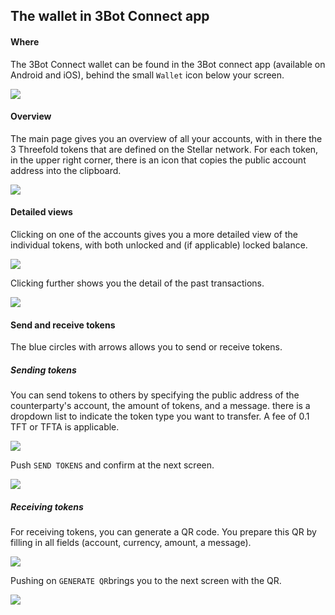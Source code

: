 ## The wallet in 3Bot Connect app

#### Where 
The 3Bot Connect wallet can be found in the 3Bot connect app (available on Android and iOS), behind the small `Wallet` icon below your screen. 

![](img/wallet_icon.jpg)

#### Overview 
The main page gives you an overview of all your accounts, with in there the 3 Threefold tokens that are defined on the Stellar network. 
For each token, in the upper right corner, there is an icon that copies the public account address into the clipboard.  

![](img/accounts_overview.png)

#### Detailed views
Clicking on one of the accounts gives you a more detailed view of the individual tokens, with both unlocked and (if applicable) locked balance. 

![](img/acct_detail_locked.png)

Clicking further shows you the detail of the past transactions. 

![](img/last_payments_overview.png)

#### Send and receive tokens

The blue circles with arrows allows you to send or receive tokens. 

##### Sending tokens 
You can send tokens to others by specifying the public address of the counterparty's account, the amount of tokens, and a message. there is a dropdown list to indicate the token type you want to transfer. 
A fee of 0.1 TFT or TFTA is applicable. 

![](img/send_tokens.png)

Push `SEND TOKENS` and confirm at the next screen. 

![](img/confirm_trx.png)

##### Receiving tokens
For receiving tokens, you can generate a QR code. You prepare this QR by filling in all fields (account, currency, amount, a message). 

![](img/transfer_receive.png)

Pushing on `GENERATE QR`brings you to the next screen with the QR. 

![](img/receive_qr.png)
